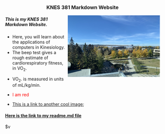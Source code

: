 
### <center> KNES 381 Markdown Website 

<p> <img align="right" width="300" height="200" src="IMG_8609.JPG"> </p>

##### <div align="left"> This is my KNES 381 Markdown Website.
* Here, you will learn about the applications of computers in Kinesiology. 
* The beep test gives a rough estimate of cardiorespiratory fitness, in VO<sub>2</sub>.</p>
* VO<sub>2</sub>. is measured in units of mL/kg/min.
* <p style="color:red;">I am red</p>
* [This is a link to another cool image](/train/IMG_9116.JPG);
#### [Here is the link to my readme.md file](README.md)

$v
